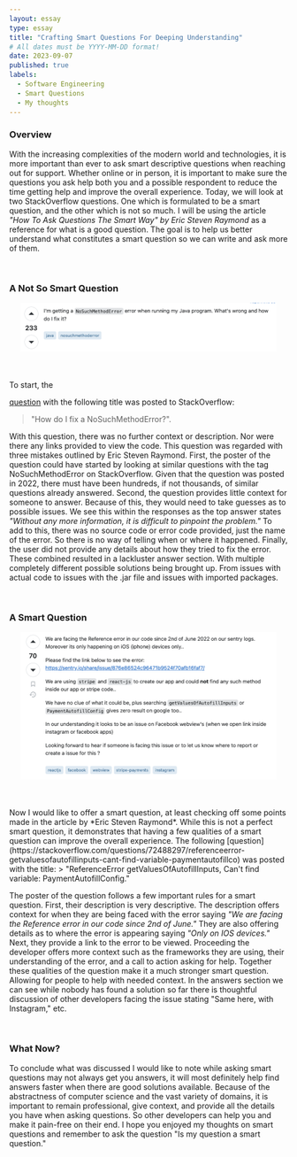 ```yaml
---
layout: essay
type: essay
title: "Crafting Smart Questions For Deeping Understanding"
# All dates must be YYYY-MM-DD format!
date: 2023-09-07
published: true
labels:
  - Software Engineering
  - Smart Questions
  - My thoughts
---
```


<p></p>

### Overview
With the increasing complexities of the modern world and technologies, it is more important than ever to ask smart descriptive questions when reaching out for support. Whether online or in person, it is important to make sure the questions you ask help both you and a possible respondent to reduce the time getting help and improve the overall experience. Today, we will look at two StackOverflow questions. One which is formulated to be a smart question, and the other which is not so much. I will be using the article *"How To Ask Questions The Smart Way" by Eric Steven Raymond* as a reference for what is a good question. The goal is to help us better understand what constitutes a smart question so we can write and ask more of them.

<br>


### A Not So Smart Question
<p align="center">
  <img width="464px" height="89px" class="rounded float-start pe-4" src="../img/smart-questions/q1.png">
</p>
<br>
<br>
To start, the 

[question](https://apple.com)
with the following title was posted to StackOverflow: 
> "How do I fix a NoSuchMethodError?".
 
With this question, there was no further context or description. Nor were there any links provided to view the code. This question was regarded with three mistakes outlined by Eric Steven Raymond. First, the poster of the question could have started by looking at similar questions with the tag NoSuchMethodError on StackOverflow. Given that the question was posted in 2022, there must have been hundreds, if not thousands, of similar questions already answered. Second, the question provides little context for someone to answer. Because of this, they would need to take guesses as to possible issues. We see this within the responses as the top answer states *"Without any more information, it is difficult to pinpoint the problem."* To add to this, there was no source code or error code provided, just the name of the error. So there is no way of telling when or where it happened. Finally, the user did not provide any details about how they tried to fix the error. These combined resulted in a lackluster answer section. With multiple completely different possible solutions being brought up. From issues with actual code to issues with the .jar file and issues with imported packages.

<br>

### A Smart Question
<p align="center">
  <img width="464px" height="267px" class="rounded float-start pe-4" src="../img/smart-questions/q2.png">
</p>
<br>
<br>
Now I would like to offer a smart question, at least checking off some points made in the article by *Eric Steven Raymond*. While this is not a perfect smart question, it demonstrates that having a few qualities of a smart question can improve the overall experience. The following [question](https://stackoverflow.com/questions/72488297/referenceerror-getvaluesofautofillinputs-cant-find-variable-paymentautofillco) was posted with the title: 
> "ReferenceError getValuesOfAutofillInputs, Can't find variable: PaymentAutofillConfig."

The poster of the question follows a few important rules for a smart question. First, their description is very descriptive. The description offers context for when they are being faced with the error saying *"We are facing the Reference error in our code since 2nd of June."* They are also offering details as to where the error is appearing saying *"Only on IOS devices."* Next, they provide a link to the error to be viewed. Proceeding the developer offers more context such as the frameworks they are using, their understanding of the error, and a call to action asking for help. Together these qualities of the question make it a much stronger smart question. Allowing for people to help with needed context. In the answers section we can see while nobody has found a solution so far there is thoughtful discussion of other developers facing the issue stating "Same here, with Instagram," etc.

<br>

### What Now? 
To conclude what was discussed I would like to note while asking smart questions may not always get you answers, it will most definitely help find answers faster when there are good solutions available. Because of the abstractness of computer science and the vast variety of domains, it is important to remain professional, give context, and provide all the details you have when asking questions. So other developers can help you and make it pain-free on their end. I hope you enjoyed my thoughts on smart questions and remember to ask the question "Is my question a smart question."

</p>
